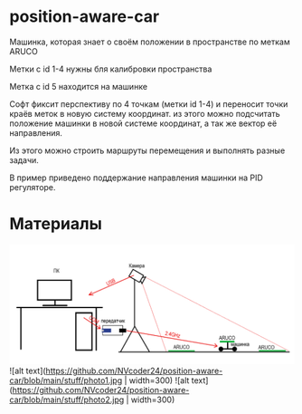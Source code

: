 # position-aware-car
Машинка, которая знает о своём положении в пространстве по меткам ARUCO

Метки с id 1-4 нужны бля калибровки пространства

Метка с id 5 находится на машинке

Софт фиксит перспективу по 4 точкам (метки id 1-4) и переносит точки краёв меток в новую систему координат.
из этого можно подсчитать положение машинки в новой системе координат, а так же вектор
её направления.

Из этого можно строить маршруты перемещения и выполнять разные задачи.

В пример приведено поддержание направления машинки на PID регуляторе.

# Материалы
![alt text](https://github.com/NVcoder24/position-aware-car/blob/main/stuff/scheme1.png)
![alt text](https://github.com/NVcoder24/position-aware-car/blob/main/stuff/photo1.jpg | width=300)
![alt text](https://github.com/NVcoder24/position-aware-car/blob/main/stuff/photo2.jpg | width=300)

